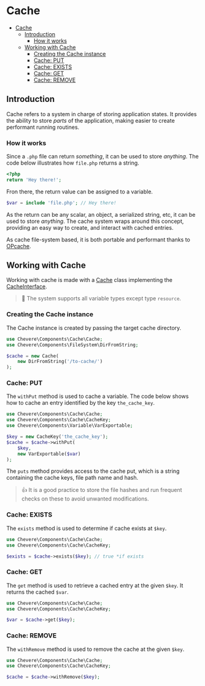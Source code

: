 # Cache

- [Cache](#cache)
  - [Introduction](#introduction)
    - [How it works](#how-it-works)
  - [Working with Cache](#working-with-cache)
    - [Creating the Cache instance](#creating-the-cache-instance)
    - [Cache: PUT](#cache-put)
    - [Cache: EXISTS](#cache-exists)
    - [Cache: GET](#cache-get)
    - [Cache: REMOVE](#cache-remove)

## Introduction

Cache refers to a system in charge of storing application states. It provides the ability to store _parts_ of the application, making easier to create performant running routines.

### How it works

Since a `.php` file can return _something_, it can be used to store _anything_. The code below illustrates how `file.php` returns a string.

```php
<?php
return 'Hey there!';
```

Fron there, the return value can be assigned to a variable.

```php
$var = include 'file.php'; // Hey there!
```

As the return can be any scalar, an object, a serialized string, etc, it can be used to store _anything_. The cache system wraps around this concept, providing an easy way to create, and interact with cached entries.

As cache file-system based, it is both portable and performant thanks to [OPcache](https://www.php.net/manual/en/book.opcache.php).

## Working with Cache

Working with cache is made with a [Cache](Chevere\Components\Cache\Interfaces\Cache) class implementing the [CacheInterface](Chevere\Components\Cache\Interfaces\CacheInterface).

> 🚧 The system supports all variable types except type `resource`.

### Creating the Cache instance

The Cache instance is created by passing the target cache directory.

```php
use Chevere\Components\Cache\Cache;
use Chevere\Components\FileSystem\DirFromString;

$cache = new Cache(
    new DirFromString('/to-cache/')
);
```

### Cache: PUT

The `withPut` method is used to cache a variable. The code below shows how to cache an entry identified by the key `the_cache_key`.

```php
use Chevere\Components\Cache\Cache;
use Chevere\Components\Cache\CacheKey;
use Chevere\Components\Variable\VarExportable;

$key = new CacheKey('the_cache_key');
$cache = $cache->withPut(
    $key,
    new VarExportable($var)
);
```

The `puts` method provides access to the cache put, which is a string containing the cache keys, file path name and hash.

> 👍 It is a good practice to store the file hashes and run frequent checks on these to avoid unwanted modifications.

### Cache: EXISTS

The `exists` method is used to determine if cache exists at `$key`.

```php
use Chevere\Components\Cache\Cache;
use Chevere\Components\Cache\CacheKey;

$exists = $cache->exists($key); // true *if exists
```

### Cache: GET

The `get` method is used to retrieve a cached entry at the given `$key`. It returns the cached `$var`.

```php
use Chevere\Components\Cache\Cache;
use Chevere\Components\Cache\CacheKey;

$var = $cache->get($key);
```

### Cache: REMOVE

The `withRemove` method is used to remove the cache at the given `$key`.

```php
use Chevere\Components\Cache\Cache;
use Chevere\Components\Cache\CacheKey;

$cache = $cache->withRemove($key);
```